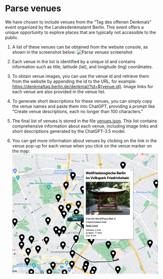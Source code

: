 # Parse venues

We have chosen to include venues from the "Tag des offenen Denkmals" event organized by the Landesdenkmalamt Berlin. This event offers a unique opportunity to explore places that are typically not accessible to the public.

1. A list of these venues can be obtained from the website console, as shown in the screenshot below:
![Parse venues screenshot](https://raw.githubusercontent.com/ikorotkaya/miles_experiences/main/design_notes/images/venues.png)

2. Each venue in the list is identified by a unique id and contains information such as title, latitude (lat), and longitude (lng) coordinates.

3. To obtain venue images, you can use the venue id and retrieve them from the website by appending the id to the URL, for example: 
https://denkmaltag.berlin.de/denkmal/?id=${venue.id}. 
Image links for each venue are also provided in the venue list.

4. To generate short descriptions for these venues, you can simply copy the venue names and paste them into ChatGPT, providing a prompt like "Create venue descriptions, each no longer than 100 characters."

5. The final list of venues is stored in the file [venues.json](../src/data/venues.ts). This list contains comprehensive information about each venue, including image links and short descriptions generated by the ChatGPT-3.5 model. 


6. You can get more information about venues by clicking on the link in the venue pop-up for each venue when you click on the venue marker on the map:
![Read more info button](https://raw.githubusercontent.com/ikorotkaya/miles_experiences/main/design_notes/images/read_more_info.png)